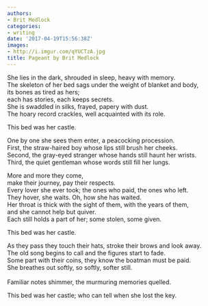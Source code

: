 ```yaml
---
authors:
- Brit Medlock
categories:
- writing
date: '2017-04-19T15:56:38Z'
images:
- http://i.imgur.com/qYUCTzA.jpg
title: Pageant by Brit Medlock
---
```

She lies in the dark, shrouded in sleep, heavy with memory.  
The skeleton of her bed sags under the weight of blanket and body,  
its bones as tired as hers;  
each has stories, each keeps secrets.  
She is swaddled in silks, frayed, papery with dust.  
The hoary record crackles, well acquainted with its role.  

This bed was her castle.  

One by one she sees them enter, a peacocking procession.  
First, the straw-haired boy whose lips still brush her cheeks.  
Second, the gray-eyed stranger whose hands still haunt her wrists.  
Third, the quiet gentleman whose words still fill her lungs.  

More and more they come,  
make their journey, pay their respects.  
Every lover she ever took; the ones who paid, the ones who left.  
They hover, she waits. Oh, how she has waited.  
Her throat is thick with the sight of them, with the years of them,  
and she cannot help but quiver.  
Each still holds a part of her; some stolen, some given.  

This bed was her castle.<br> 

As they pass they touch their hats, stroke their brows and look away.<br> 
The old song begins to call and the figures start to fade.<br> 
Some part with their coins, they know the boatman must be paid.<br> 
She breathes out softly, so softly, softer still.<br>  
Familiar notes shimmer, the murmuring memories quelled.  

This bed was her castle; who can tell when she lost the key.
